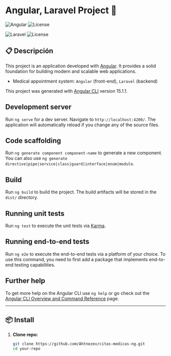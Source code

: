 # Angular, Laravel Project 🚀

![Angular](https://img.shields.io/badge/Angular-v15.1.1-red?style=flat-square)
![License](https://img.shields.io/badge/license-MIT-blue?style=flat-square)

![Laravel](https://img.shields.io/badge/Angular-v10.10-red?style=flat-square)
![License](https://img.shields.io/badge/license-MIT-blue?style=flat-square)

## 📋 Descripción
   
This project is an application developed with [Angular](https://angular.io/). It provides a solid foundation for building modern and scalable web applications.

- Medical appointment system: `Angular` (front-end), `Laravel` (backend)


This project was generated with [Angular CLI](https://github.com/angular/angular-cli) version 15.1.1.

## Development server

Run `ng serve` for a dev server. Navigate to `http://localhost:4200/`. The application will automatically reload if you change any of the source files.

## Code scaffolding

Run `ng generate component component-name` to generate a new component. You can also use `ng generate directive|pipe|service|class|guard|interface|enum|module`.

## Build

Run `ng build` to build the project. The build artifacts will be stored in the `dist/` directory.

## Running unit tests

Run `ng test` to execute the unit tests via [Karma](https://karma-runner.github.io).

## Running end-to-end tests

Run `ng e2e` to execute the end-to-end tests via a platform of your choice. To use this command, you need to first add a package that implements end-to-end testing capabilities.

## Further help

To get more help on the Angular CLI use `ng help` or go check out the [Angular CLI Overview and Command Reference](https://angular.io/cli) page.


---

## 📦 Install

1. **Clone repo:**

   ```bash
   git clone https://github.com/Ahtnezev/citas-medicas-ng.git
   cd your-repo

